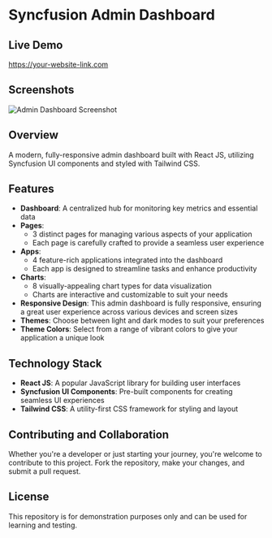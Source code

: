 # Syncfusion Admin Dashboard

## Live Demo
[https://your-website-link.com ](https://syncfusion-shoppy-dashboard.netlify.app/)

## Screenshots
![Admin Dashboard Screenshot](https://github.com/user-attachments/assets/cb709c59-64cc-4bee-98cf-b2ef08c30554)


## Overview

A modern, fully-responsive admin dashboard built with React JS, utilizing Syncfusion UI components and styled with Tailwind CSS.

## Features

- **Dashboard**: A centralized hub for monitoring key metrics and essential data
- **Pages**:
  - 3 distinct pages for managing various aspects of your application
  - Each page is carefully crafted to provide a seamless user experience
- **Apps**:
  - 4 feature-rich applications integrated into the dashboard
  - Each app is designed to streamline tasks and enhance productivity
- **Charts**:
  - 8 visually-appealing chart types for data visualization
  - Charts are interactive and customizable to suit your needs
- **Responsive Design**: This admin dashboard is fully responsive, ensuring a great user experience across various devices and screen sizes
- **Themes**: Choose between light and dark modes to suit your preferences
- **Theme Colors**: Select from a range of vibrant colors to give your application a unique look

## Technology Stack

- **React JS**: A popular JavaScript library for building user interfaces
- **Syncfusion UI Components**: Pre-built components for creating seamless UI experiences
- **Tailwind CSS**: A utility-first CSS framework for styling and layout

## Contributing and Collaboration

Whether you're a developer or just starting your journey, you're welcome to contribute to this project. Fork the repository, make your changes, and submit a pull request.

## License

This repository is for demonstration purposes only and can be used for learning and testing.
